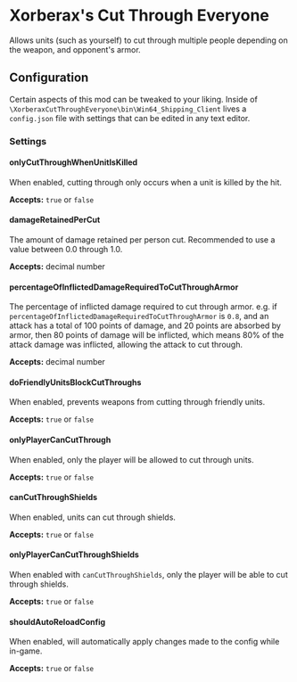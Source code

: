 # Xorberax's Cut Through Everyone
Allows units (such as yourself) to cut through multiple people depending
on the weapon, and opponent's armor.

## Configuration
Certain aspects of this mod can be tweaked to your liking.
Inside of `\XorberaxCutThroughEveryone\bin\Win64_Shipping_Client` lives 
a `config.json` file with settings that can be edited in any text
editor.

### Settings

#### onlyCutThroughWhenUnitIsKilled
When enabled, cutting through only occurs when a unit is killed by
the hit. 

**Accepts:** `true` or `false`

#### damageRetainedPerCut
The amount of damage retained per person cut.
Recommended to use a value between 0.0 through 1.0.

**Accepts:** decimal number

#### percentageOfInflictedDamageRequiredToCutThroughArmor
The percentage of inflicted damage required to cut through armor.
e.g. if `percentageOfInflictedDamageRequiredToCutThroughArmor` is `0.8`,
and an attack has a total of 100 points of damage, and 20 points are absorbed 
by armor, then 80 points of damage will be inflicted, which means 80% of
the attack damage was inflicted, allowing the attack to cut through.
 
**Accepts:** decimal number

#### doFriendlyUnitsBlockCutThroughs
When enabled, prevents weapons from cutting through friendly units.

**Accepts:** `true` or `false`

#### onlyPlayerCanCutThrough
When enabled, only the player will be allowed to cut through units.

**Accepts:** `true` or `false`

#### canCutThroughShields
When enabled, units can cut through shields.

**Accepts:** `true` or `false`

#### onlyPlayerCanCutThroughShields
When enabled with `canCutThroughShields`, only the player will be able
to cut through shields.

**Accepts:** `true` or `false`

#### shouldAutoReloadConfig
When enabled, will automatically apply changes made to the config
while in-game.

**Accepts:** `true` or `false`
